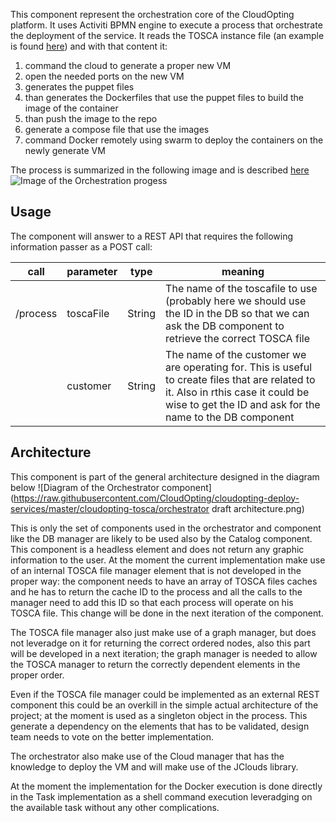 This component represent the orchestration core of the CloudOpting platform.
It uses Activiti BPMN engine to execute a process that orchestrate the deployment of the service.
It reads the TOSCA instance file (an example is found [here](https://raw.githubusercontent.com/CloudOpting/cloudopting-deploy-services/master/cloudopting-tosca/ClearoExampleInstance.xml)) and with that content it:

1. command the cloud to generate a proper new VM
2. open the needed ports on the new VM
3. generates the puppet files 
4. than generates the Dockerfiles that use the puppet files to build the image of the container
5. than push the image to the repo
6. generate a compose file that use the images
7. command Docker remotely using swarm to deploy the containers on the newly generate VM

The process is summarized in the following image and is described [here](https://raw.githubusercontent.com/CloudOpting/cloudopting-deploy-services/master/cloudopting-tosca/src/main/resources/processes/orchestration-process.bpmn20.xml)
![Image of the Orchestration progess](https://raw.githubusercontent.com/CloudOpting/cloudopting-deploy-services/master/cloudopting-tosca/orchestration-process.bpmn20.xml.png)

## Usage

The component will answer to a REST API that requires the following information passer as a POST call:

|call|parameter|type|meaning|
|---|---|---|---|
|/process|toscaFile|String|The name of the toscafile to use (probably here we should use the ID in the DB so that we can ask the DB component to retrieve the correct TOSCA file|
||customer|String|The name of the customer we are operating for. This is useful to create files that are related to it. Also in rthis case it could be wise to get the ID and ask for the name to the DB component|

## Architecture
This component is part of the general architecture designed in the diagram below
![Diagram of the Orchestrator component](https://raw.githubusercontent.com/CloudOpting/cloudopting-deploy-services/master/cloudopting-tosca/orchestrator draft architecture.png)

This is only the set of components used in the orchestrator and component like the DB manager are likely to be used also by the Catalog component.
This component is a headless element and does not return any graphic information to the user.
At the moment the current implementation make use of an internal TOSCA file manager element that is not developed in the proper way: the component needs to have an array of TOSCA files caches and he has to return the cache ID to the process and all the calls to the manager need to add this ID so that each process will operate on his TOSCA file.
This change will be done in the next iteration of the component.

The TOSCA file manager also just make use of a graph manager, but does not leveradge on it for returning the correct ordered nodes, also this part will be developed in a next iteration; the graph manager is needed to allow the TOSCA manager to return the correctly dependent elements in the proper order.

Even if the TOSCA file manager could be implemented as an external REST component this could be an overkill in the simple actual architecture of the project; at the moment is used as a singleton object in the process. This generate a dependency on the elements that has to be validated, design team needs to vote on the better implementation.

The orchestrator also make use of the Cloud manager that has the knowledge to deploy the VM and will make use of the JClouds library.

At the moment the implementation for the Docker execution is done directly in the Task implementation as a shell command execution leveradging on the available task without any other complications.

